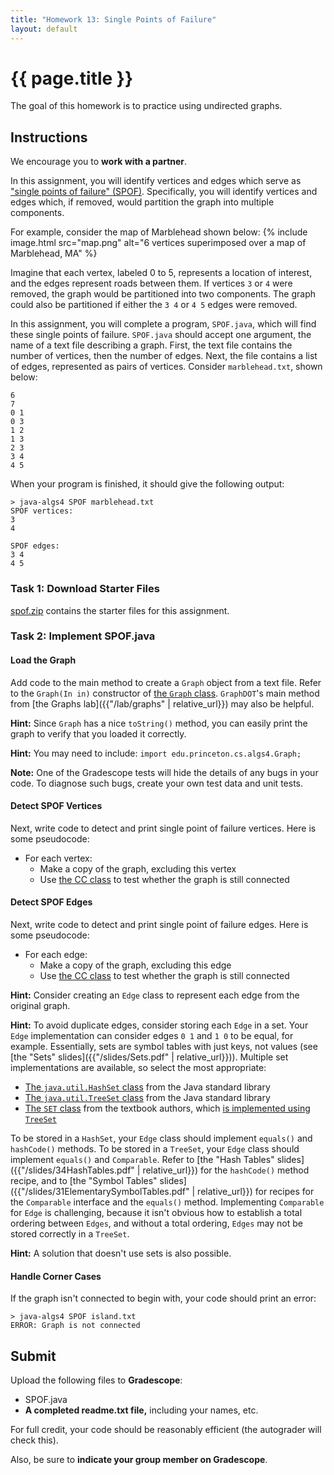 ```yaml
---
title: "Homework 13: Single Points of Failure"
layout: default
---
```


# {{ page.title }}
The goal of this homework is to practice using undirected graphs.

## Instructions

We encourage you to **work with a partner**.

In this assignment, you will identify vertices and edges which serve as ["single points of failure" (SPOF)](https://en.wikipedia.org/wiki/Single_point_of_failure). Specifically, you will identify vertices and edges which, if removed, would partition the graph into multiple components.

For example, consider the map of Marblehead shown below:
{% include image.html src="map.png" alt="6 vertices superimposed over a map of Marblehead, MA" %}

Imagine that each vertex, labeled 0 to 5, represents a location of interest, and the edges represent roads between them. If vertices `3` or `4` were removed, the graph would be partitioned into two components. The graph could also be partitioned if either the `3 4` or `4 5` edges were removed.

In this assignment, you will complete a program, `SPOF.java`, which will find these single points of failure. `SPOF.java` should accept one argument, the name of a text file describing a graph. First, the text file contains the number of vertices, then the number of edges. Next, the file contains a list of edges, represented as pairs of vertices. Consider `marblehead.txt`, shown below:
```
6
7
0 1
0 3
1 2
1 3
2 3
3 4
4 5
```

When your program is finished, it should give the following output:
```
> java-algs4 SPOF marblehead.txt
SPOF vertices:
3
4

SPOF edges:
3 4
4 5
```

### Task 1: Download Starter Files
[spof.zip](spof.zip) contains the starter files for this assignment.

### Task 2: Implement SPOF.java
#### Load the Graph

Add code to the main method to create a `Graph` object from a text file. Refer to the `Graph(In in)` constructor of [the `Graph` class](https://algs4.cs.princeton.edu/code/javadoc/edu/princeton/cs/algs4/Graph.html). `GraphDOT`'s main method from [the Graphs lab]({{"/lab/graphs" | relative_url}}) may also be helpful.

**Hint:**
Since `Graph` has a nice `toString()` method, you can easily print the graph to verify that you loaded it correctly.

**Hint:**
You may need to include: `import edu.princeton.cs.algs4.Graph;`

**Note:**
One of the Gradescope tests will hide the details of any bugs in your code. To diagnose such bugs, create your own test data and unit tests.

#### Detect SPOF Vertices
Next, write code to detect and print single point of failure vertices. Here is some pseudocode:

- For each vertex:
  - Make a copy of the graph, excluding this vertex
  - Use [the CC class](https://algs4.cs.princeton.edu/code/javadoc/edu/princeton/cs/algs4/CC.html) to test whether the graph is still connected

#### Detect SPOF Edges
Next, write code to detect and print single point of failure edges. Here is some pseudocode:

- For each edge:
  - Make a copy of the graph, excluding this edge
  - Use [the CC class](https://algs4.cs.princeton.edu/code/javadoc/edu/princeton/cs/algs4/CC.html) to test whether the graph is still connected

**Hint:**
Consider creating an `Edge` class to represent each edge from the original graph.

**Hint:**
To avoid duplicate edges, consider storing each `Edge` in a set. Your `Edge` implementation can consider edges `0 1` and `1 0` to be equal, for example. Essentially, sets are symbol tables with just keys, not values (see [the "Sets" slides]({{"/slides/Sets.pdf" | relative_url}})). Multiple set implementations are available, so select the most appropriate:
- [The `java.util.HashSet` class](https://docs.oracle.com/en/java/javase/11/docs/api/java.base/java/util/HashSet.html) from the Java standard library
- [The `java.util.TreeSet` class](https://docs.oracle.com/en/java/javase/11/docs/api/java.base/java/util/TreeSet.html) from the Java standard library
- [The `SET` class](https://algs4.cs.princeton.edu/code/javadoc/edu/princeton/cs/algs4/SET.html) from the textbook authors, which [is implemented using `TreeSet`](https://algs4.cs.princeton.edu/code/edu/princeton/cs/algs4/SET.java.html)

To be stored in a `HashSet`, your `Edge` class should implement `equals()` and `hashCode()` methods.
To be stored in a `TreeSet`, your `Edge` class should implement `equals()` and `Comparable`.
Refer to [the "Hash Tables" slides]({{"/slides/34HashTables.pdf" | relative_url}}) for the `hashCode()` method recipe, and to [the "Symbol Tables" slides]({{"/slides/31ElementarySymbolTables.pdf" | relative_url}}) for recipes for the `Comparable` interface and the `equals()` method. Implementing `Comparable` for `Edge` is challenging, because it isn't obvious how to establish a total ordering between `Edges`, and without a total ordering, `Edges` may not be stored correctly in a `TreeSet`.

**Hint:**
A solution that doesn't use sets is also possible.

#### Handle Corner Cases
If the graph isn't connected to begin with, your code should print an error:
```
> java-algs4 SPOF island.txt
ERROR: Graph is not connected
```


## Submit
Upload the following files to **Gradescope**:

- SPOF.java
- **A completed readme.txt file,** including your names, etc.

For full credit, your code should be reasonably efficient (the autograder will check this).

Also, be sure to **indicate your group member on Gradescope**.
